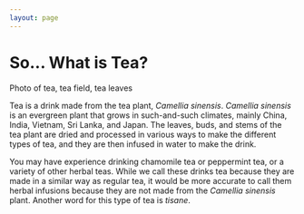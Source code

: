 ```yaml
---
layout: page
---
```


# So... What is Tea?

Photo of tea, tea field, tea leaves

Tea is a drink made from the tea plant, *Camellia sinensis*. *Camellia sinensis* is an evergreen plant that grows in such-and-such climates, mainly China, India, Vietnam, Sri Lanka, and Japan. The leaves, buds, and stems of the tea plant are dried and processed in various ways to make the different types of tea, and they are then infused in water to make the drink.

You may have experience drinking chamomile tea or peppermint tea, or a variety of other herbal teas. While we call these drinks tea because they are made in a similar way as regular tea, it would be more accurate to call them herbal infusions because they are not made from the *Camellia sinensis* plant. Another word for this type of tea is *tisane*.